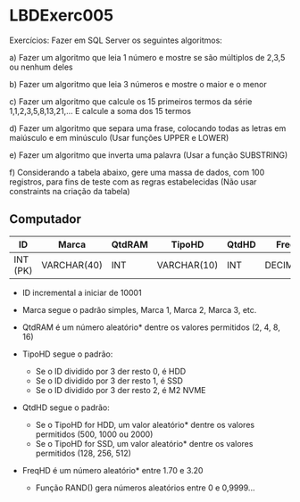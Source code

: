 # LBDExerc005

Exercícios:
Fazer em SQL Server os seguintes algoritmos:

a) Fazer um algoritmo que leia 1 número e mostre se são múltiplos de 2,3,5 ou nenhum deles

b) Fazer um algoritmo que leia 3 números e mostre o maior e o menor

c) Fazer um algoritmo que calcule os 15 primeiros termos da série 1,1,2,3,5,8,13,21,...
E calcule a soma dos 15 termos

d) Fazer um algoritmo que separa uma frase, colocando todas as letras em maiúsculo e em minúsculo (Usar funções UPPER e LOWER)

e) Fazer um algoritmo que inverta uma palavra (Usar a função SUBSTRING)

f) Considerando a tabela abaixo, gere uma massa de dados, com 100 registros, para fins de teste com as regras estabelecidas (Não usar constraints na criação da tabela)

## Computador

|ID |Marca| QtdRAM| TipoHD| QtdHD |FreqCPU
-|-|-|-|-|-
INT (PK) |VARCHAR(40) |INT |VARCHAR(10) |INT |DECIMAL(7,2)

- ID incremental a iniciar de 10001
- Marca segue o padrão simples, Marca 1, Marca 2, Marca 3, etc.
- QtdRAM é um número aleatório* dentre os valores permitidos (2, 4, 8, 16)
- TipoHD segue o padrão:
  - Se o ID dividido por 3 der resto 0, é HDD
  - Se o ID dividido por 3 der resto 1, é SSD
  - Se o ID dividido por 3 der resto 2, é M2 NVME
- QtdHD segue o padrão:
  - Se o TipoHD for HDD, um valor aleatório* dentre os valores permitidos (500, 1000 ou 2000)
  - Se o TipoHD for SSD, um valor aleatório* dentre os valores permitidos (128, 256, 512)
- FreqHD é um número aleatório* entre 1.70 e 3.20

  - Função RAND() gera números aleatórios entre 0 e 0,9999...
